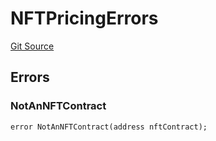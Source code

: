 # NFTPricingErrors
[Git Source](https://github.com/thrackle-io/tron/blob/f0e9b435619e8bdc38f4e9105781dfc663d9f089/src/common/IErrors.sol)


## Errors
### NotAnNFTContract

```solidity
error NotAnNFTContract(address nftContract);
```

